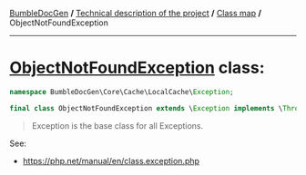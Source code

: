 <!-- {% raw %} -->
<embed> <a href="/docs/readme.md">BumbleDocGen</a> <b>/</b> <a href="/docs/tech/readme.md">Technical description of the project</a> <b>/</b> <a href="/docs/tech/map.md">Class map</a> <b>/</b> ObjectNotFoundException<hr> </embed>

<h1>
    <a href="https://github.com/bumble-tech/bumble-doc-gen/blob/master/BumbleDocGen/Core/Cache/LocalCache/Exception/ObjectNotFoundException.php#L7">ObjectNotFoundException</a> class:
</h1>





```php
namespace BumbleDocGen\Core\Cache\LocalCache\Exception;

final class ObjectNotFoundException extends \Exception implements \Throwable, \Stringable
```

<blockquote>Exception is the base class for
all Exceptions.</blockquote>

See:
<ul>
    <li>
        <a href="https://php.net/manual/en/class.exception.php">https://php.net/manual/en/class.exception.php</a>    </li>
</ul>















<!-- {% endraw %} -->